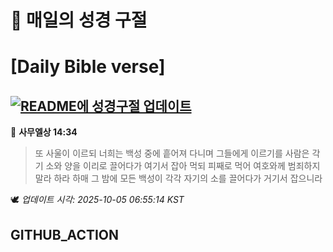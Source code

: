 # 🙏 매일의 성경 구절
# [Daily Bible verse]
## [![README에 성경구절 업데이트](https://github.com/DONGSUKA/first_test/actions/workflows/update-readme-bible.yml/badge.svg)](https://github.com/DONGSUKA/first_test/actions/workflows/update-readme-bible.yml)
<!-- START_BIBLE_VERSE -->
📖 **사무엘상 14:34**
> 또 사울이 이르되 너희는 백성 중에 흩어져 다니며 그들에게 이르기를 사람은 각기 소와 양을 이리로 끌어다가 여기서 잡아 먹되 피째로 먹어 여호와께 범죄하지 말라 하라 하매 그 밤에 모든 백성이 각각 자기의 소를 끌어다가 거기서 잡으니라

🕊️ _업데이트 시각: 2025-10-05 06:55:14 KST_
  <!-- END_BIBLE_VERSE -->
## GITHUB_ACTION
